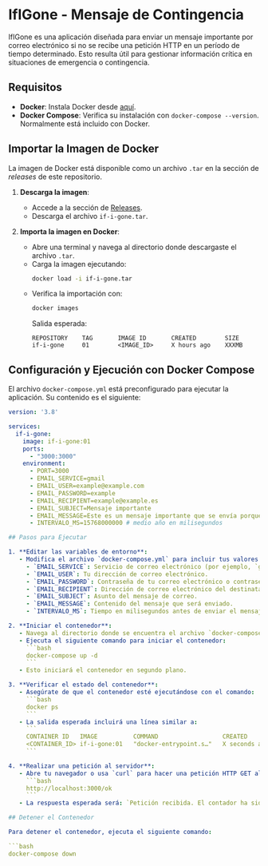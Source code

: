 # IfIGone - Mensaje de Contingencia

IfIGone es una aplicación diseñada para enviar un mensaje importante por correo electrónico si no se recibe una petición HTTP en un período de tiempo determinado. Esto resulta útil para gestionar información crítica en situaciones de emergencia o contingencia.

## Requisitos

- **Docker**: Instala Docker desde [aquí](https://www.docker.com/).
- **Docker Compose**: Verifica su instalación con `docker-compose --version`. Normalmente está incluido con Docker.

## Importar la Imagen de Docker

La imagen de Docker está disponible como un archivo `.tar` en la sección de *releases* de este repositorio.

1. **Descarga la imagen**:
   - Accede a la sección de [Releases](https://github.com/tu-repo/repo/releases).
   - Descarga el archivo `if-i-gone.tar`.

2. **Importa la imagen en Docker**:
   - Abre una terminal y navega al directorio donde descargaste el archivo `.tar`.
   - Carga la imagen ejecutando:
     ```bash
     docker load -i if-i-gone.tar
     ```
   - Verifica la importación con:
     ```bash
     docker images
     ```
     Salida esperada:
     ```
     REPOSITORY    TAG       IMAGE ID       CREATED        SIZE
     if-i-gone     01        <IMAGE_ID>     X hours ago    XXXMB
     ```

## Configuración y Ejecución con Docker Compose

El archivo `docker-compose.yml` está preconfigurado para ejecutar la aplicación. Su contenido es el siguiente:

```yaml
version: '3.8'

services:
  if-i-gone:
    image: if-i-gone:01
    ports:
      - "3000:3000"
    environment:
      - PORT=3000
      - EMAIL_SERVICE=gmail
      - EMAIL_USER=example@example.com
      - EMAIL_PASSWORD=example
      - EMAIL_RECIPIENT=example@example.es
      - EMAIL_SUBJECT=Mensaje importante
      - EMAIL_MESSAGE=Este es un mensaje importante que se envía porque no se recibió una petición en el tiempo establecido.
      - INTERVALO_MS=15768000000 # medio año en milisegundos

## Pasos para Ejecutar

1. **Editar las variables de entorno**:
   - Modifica el archivo `docker-compose.yml` para incluir tus valores personalizados:
     - `EMAIL_SERVICE`: Servicio de correo electrónico (por ejemplo, `gmail`).
     - `EMAIL_USER`: Tu dirección de correo electrónico.
     - `EMAIL_PASSWORD`: Contraseña de tu correo electrónico o contraseña de aplicación.
     - `EMAIL_RECIPIENT`: Dirección de correo electrónico del destinatario.
     - `EMAIL_SUBJECT`: Asunto del mensaje de correo.
     - `EMAIL_MESSAGE`: Contenido del mensaje que será enviado.
     - `INTERVALO_MS`: Tiempo en milisegundos antes de enviar el mensaje. Valor predeterminado: `15768000000` (medio año).

2. **Iniciar el contenedor**:
   - Navega al directorio donde se encuentra el archivo `docker-compose.yml`.
   - Ejecuta el siguiente comando para iniciar el contenedor:
     ```bash
     docker-compose up -d
     ```
   - Esto iniciará el contenedor en segundo plano.

3. **Verificar el estado del contenedor**:
   - Asegúrate de que el contenedor esté ejecutándose con el comando:
     ```bash
     docker ps
     ```
   - La salida esperada incluirá una línea similar a:
     ```
     CONTAINER ID   IMAGE          COMMAND                  CREATED         STATUS         PORTS                    NAMES
     <CONTAINER_ID> if-i-gone:01   "docker-entrypoint.s…"   X seconds ago   Up X seconds   0.0.0.0:3000->3000/tcp   if-i-gone
     ```

4. **Realizar una petición al servidor**:
   - Abre tu navegador o usa `curl` para hacer una petición HTTP GET al endpoint:
     ```bash
     http://localhost:3000/ok
     ```
   - La respuesta esperada será: `Petición recibida. El contador ha sido reiniciado.`

## Detener el Contenedor

Para detener el contenedor, ejecuta el siguiente comando:

```bash
docker-compose down

